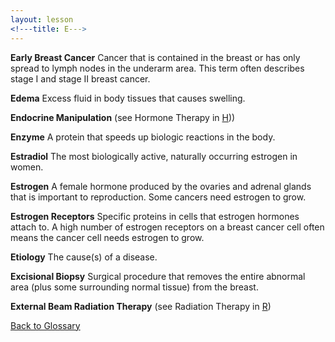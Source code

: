 ```yaml
---
layout: lesson
<!---title: E--->
---
```


<a name="top"></a>

**Early Breast Cancer** 
Cancer that is contained in the breast or has only spread to lymph nodes in the underarm area. This term often describes stage I and stage II breast cancer.
 
**Edema** 
Excess fluid in body tissues that causes swelling.

**Endocrine Manipulation** (see Hormone Therapy in [H](/{{page.root}}/myhthelperEduContent/H/index.html)))

**Enzyme** 
A protein that speeds up biologic reactions in the body.

**Estradiol** 
The most biologically active, naturally occurring estrogen in women.

**Estrogen** 
A female hormone produced by the ovaries and adrenal glands that is important to reproduction. Some cancers need estrogen to grow.

**Estrogen Receptors** 
Specific proteins in cells that estrogen hormones attach to. A high number of estrogen receptors on a breast cancer cell often means the cancer cell needs estrogen to grow.

**Etiology** 
The cause(s) of a disease.

**Excisional Biopsy** 
Surgical procedure that removes the entire abnormal area (plus some surrounding normal tissue) from the breast.

**External Beam Radiation Therapy** (see Radiation Therapy in [R](/{{page.root}}/myhthelperEduContent/R/index.html)) 

<!--a href="#top">Back to top of page</a-->
<a href="https://scnslabutsa.github.io/myhthelperEduContent/Glossary/index.html">Back to Glossary</a>
